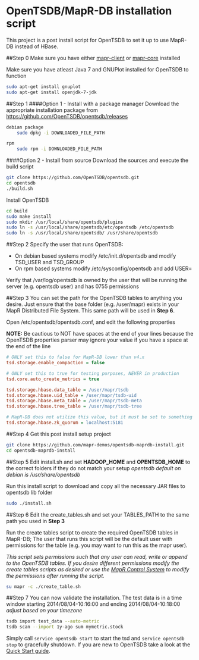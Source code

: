 OpenTSDB/MapR-DB installation script
====================================

This project is a post install script for OpenTSDB to set it up to use MapR-DB instead of HBase.

##Step 0
Make sure you have either [mapr-client](http://doc.mapr.com/display/MapR/Installing+MapR+Software) or [mapr-core](http://doc.mapr.com/display/MapR/Installing+MapR+Software) installed

Make sure you have atleast Java 7 and GNUPlot installed for OpenTSDB to function
```sh
sudo apt-get install gnuplot
sudo apt-get install openjdk-7-jdk
```

##Step 1
####Option 1 - Install with a package manager
Download the appropriate installation package from https://github.com/OpenTSDB/opentsdb/releases
```sh
debian package
	sudo dpkg -i DOWNLOADED_FILE_PATH

rpm
	sudo rpm -i DOWNLOADED_FILE_PATH
```

####Option 2 - Install from source
Download the sources and execute the build script
```sh
git clone https://github.com/OpenTSDB/opentsdb.git
cd opentsdb
./build.sh
```

Install OpenTSDB
```sh
cd build
sudo make install
sudo mkdir /usr/local/share/opentsdb/plugins
sudo ln -s /usr/local/share/opentsdb/etc/opentsdb /etc/opentsdb
sudo ln -s /usr/local/share/opentsdb/ /usr/share/opentsdb
```

##Step 2
Specify the user that runs OpenTSDB:
- On debian based systems modify /etc/init.d/opentsdb and modify TSD_USER and TSD_GROUP
- On rpm based systems modify /etc/sysconfig/opentsdb and add USER=<Your user of choice>

Verify that /var/log/opentsdb is owned by the user that will be running the server (e.g. opentsdb user) and has 0755 permissions

##Step 3
You can set the path for the OpenTSDB tables to anything you desire. Just ensure that the base folder (e.g. /user/mapr) exists in your MapR Distributed File System. This same path will be used in __Step 6__.

Open /etc/opentsdb/opentsdb.conf, and edit the following properties

__NOTE:__ Be cautious to NOT have spaces at the end of your lines because the OpenTSDB properties parser may ignore your value if you have a space at the end of the line 
```ini
# ONLY set this to false for MapR-DB lower than v4.x
tsd.storage.enable_compaction = false

# ONLY set this to true for testing purposes, NEVER in production
tsd.core.auto_create_metrics = true

tsd.storage.hbase.data_table = /user/mapr/tsdb
tsd.storage.hbase.uid_table = /user/mapr/tsdb-uid
tsd.storage.hbase.meta_table = /user/mapr/tsdb-meta
tsd.storage.hbase.tree_table = /user/mapr/tsdb-tree

# MapR-DB does not utilize this value, but it must be set to something
tsd.storage.hbase.zk_quorum = localhost:5181
```
##Step 4
Get this post install setup project
```sh
git clone https://github.com/mapr-demos/opentsdb-maprdb-install.git
cd opentsdb-maprdb-install
```

##Step 5
Edit install.sh and set __HADOOP_HOME__ and __OPENTSDB_HOME__ to the correct folders if they do not match your setup *opentsdb default on debian is /usr/share/opentsdb*

Run this install script to download and copy all the necessary JAR files to opentsdb lib folder
```sh
sudo ./install.sh
```

##Step 6
Edit the create_tables.sh and set your TABLES_PATH to the same path you used in __Step 3__

Run the create tables script to create the required OpenTSDB tables in MapR-DB; The user that runs this script will be the default user with permissions for the table (e.g. you may want to run this as the mapr user). 

*This script sets permissions such that any user can read, write or append to the OpenTSDB tables. If you desire different permissions modify the create tables scripts as desired or use the [MapR Control System](http://doc.mapr.com/display/MapR/MapR+Control+System) to modify the permissions after running the script.*
```sh
su mapr -c ./create_table.sh
```

##Step 7
You can now validate the installation. The test data is in a time window starting 2014/08/04-10:16:00 and ending 2014/08/04-10:18:00 *adjust based on your timezone*
```sh
tsdb import test_data --auto-metric
tsdb scan --import 1y-ago sum mymetric.stock
```
Simply call ```service opentsdb start``` to start the tsd and ```service opentsdb stop``` to gracefully shutdown.
If you are new to OpenTSDB take a look at the [Quick Start guide](http://opentsdb.net/docs/build/html/user_guide/quickstart.html).
